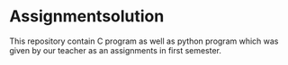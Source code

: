 # Assignmentsolution
This repository contain C program as well as python program which was given by our teacher as an assignments in first semester.
